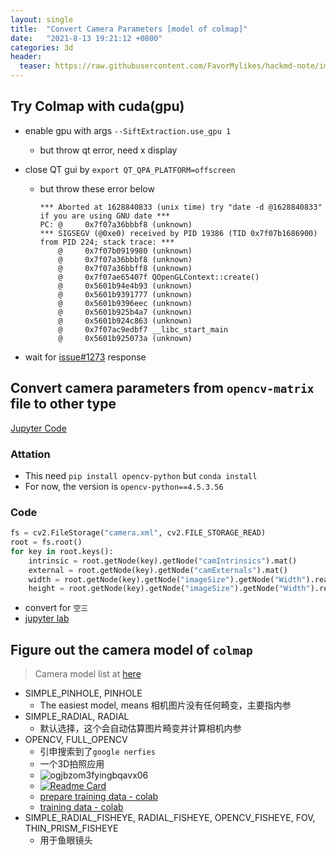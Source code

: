 ```yaml
---
layout: single
title:  "Convert Camera Parameters [model of colmap]"
date:   "2021-8-13 19:21:12 +0800"
categories: 3d
header:
  teaser: https://raw.githubusercontent.com/FavorMylikes/hackmd-note/img/imgogjbzom3fyingbqavx06.gif
---
```


## Try Colmap with cuda(gpu)

- enable gpu with args `--SiftExtraction.use_gpu 1`
  - but throw qt error, need x display
- close QT gui by `export QT_QPA_PLATFORM=offscreen`
  - but throw these error below

    ```console
    *** Aborted at 1628840833 (unix time) try "date -d @1628840833" if you are using GNU date ***
    PC: @     0x7f07a36bbbf8 (unknown)
    *** SIGSEGV (@0xe0) received by PID 19386 (TID 0x7f07b1686900) from PID 224; stack trace: ***
        @     0x7f07b0919980 (unknown)
        @     0x7f07a36bbbf8 (unknown)
        @     0x7f07a36bbff8 (unknown)
        @     0x7f07ae65407f QOpenGLContext::create()
        @     0x5601b94e4b93 (unknown)
        @     0x5601b9391777 (unknown)
        @     0x5601b9396eec (unknown)
        @     0x5601b925b4a7 (unknown)
        @     0x5601b924c863 (unknown)
        @     0x7f07ac9edbf7 __libc_start_main
        @     0x5601b925073a (unknown)
    ```

- wait for [issue#1273](https://github.com/colmap/colmap/issues/1273) response

## Convert camera parameters from `opencv-matrix` file to other type

[Jupyter Code](http://ucas/jupyter/lab/tree/3d/cameras/comera_convert.ipynb)

### Attation

- This need `pip install opencv-python` but `conda install`
- For now, the version is `opencv-python==4.5.3.56`

### Code

```python
fs = cv2.FileStorage("camera.xml", cv2.FILE_STORAGE_READ)
root = fs.root()
for key in root.keys():
    intrinsic = root.getNode(key).getNode("camIntrinsics").mat()
    external = root.getNode(key).getNode("camExternals").mat()
    width = root.getNode(key).getNode("imageSize").getNode("Width").real()
    height = root.getNode(key).getNode("imageSize").getNode("Width").real()
```

- convert for `空三`
- [jupyter lab](http://ucas/jupyter/lab/tree/3d/cameras/comera_convert.ipynb)

## Figure out the camera model of `colmap`

> Camera model list at [here](https://colmap.github.io/cameras.html?highlight=undistortion)

- SIMPLE_PINHOLE, PINHOLE
  - The easiest model, means 相机图片没有任何畸变，主要指内参
- SIMPLE_RADIAL, RADIAL
  - 默认选择，这个会自动估算图片畸变并计算相机内参
- OPENCV, FULL_OPENCV
  - 引申搜索到了`google nerfies`
  - 一个3D拍照应用
  - <img src="https://raw.githubusercontent.com/FavorMylikes/hackmd-note/img/imgogjbzom3fyingbqavx06.gif" alt="ogjbzom3fyingbqavx06">
  - [![Readme Card](https://github-readme-stats.vercel.app/api/pin/?username=google&repo=nerfies&show_owner=true)](https://github.com/google/nerfies)
  - [prepare training data - colab](https://colab.research.google.com/github/google/nerfies/blob/main/notebooks/Nerfies_Capture_Processing.ipynb)
  - [training data - colab](https://colab.sandbox.google.com/github/google/nerfies/blob/main/notebooks/Nerfies_Training.ipynb)
- SIMPLE_RADIAL_FISHEYE, RADIAL_FISHEYE, OPENCV_FISHEYE, FOV, THIN_PRISM_FISHEYE
  - 用于鱼眼镜头
